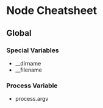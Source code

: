 # Node Cheatsheet

## Global

### Special Variables

* __dirname
* __filename

### Process Variable

* process.argv
